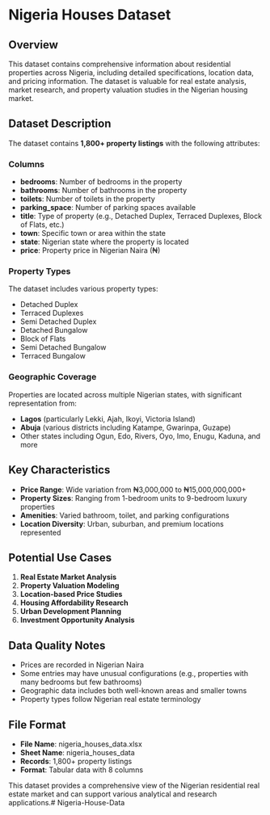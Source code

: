 # Nigeria Houses Dataset

## Overview

This dataset contains comprehensive information about residential properties across Nigeria, including detailed specifications, location data, and pricing information. The dataset is valuable for real estate analysis, market research, and property valuation studies in the Nigerian housing market.

## Dataset Description

The dataset contains **1,800+ property listings** with the following attributes:

### Columns

- **bedrooms**: Number of bedrooms in the property
- **bathrooms**: Number of bathrooms in the property  
- **toilets**: Number of toilets in the property
- **parking_space**: Number of parking spaces available
- **title**: Type of property (e.g., Detached Duplex, Terraced Duplexes, Block of Flats, etc.)
- **town**: Specific town or area within the state
- **state**: Nigerian state where the property is located
- **price**: Property price in Nigerian Naira (₦)

### Property Types

The dataset includes various property types:
- Detached Duplex
- Terraced Duplexes  
- Semi Detached Duplex
- Detached Bungalow
- Block of Flats
- Semi Detached Bungalow
- Terraced Bungalow

### Geographic Coverage

Properties are located across multiple Nigerian states, with significant representation from:
- **Lagos** (particularly Lekki, Ajah, Ikoyi, Victoria Island)
- **Abuja** (various districts including Katampe, Gwarinpa, Guzape)
- Other states including Ogun, Edo, Rivers, Oyo, Imo, Enugu, Kaduna, and more

## Key Characteristics

- **Price Range**: Wide variation from ₦3,000,000 to ₦15,000,000,000+
- **Property Sizes**: Ranging from 1-bedroom units to 9-bedroom luxury properties
- **Amenities**: Varied bathroom, toilet, and parking configurations
- **Location Diversity**: Urban, suburban, and premium locations represented

## Potential Use Cases

1. **Real Estate Market Analysis**
2. **Property Valuation Modeling**
3. **Location-based Price Studies**
4. **Housing Affordability Research**
5. **Urban Development Planning**
6. **Investment Opportunity Analysis**

## Data Quality Notes

- Prices are recorded in Nigerian Naira
- Some entries may have unusual configurations (e.g., properties with many bedrooms but few bathrooms)
- Geographic data includes both well-known areas and smaller towns
- Property types follow Nigerian real estate terminology

## File Format

- **File Name**: nigeria_houses_data.xlsx
- **Sheet Name**: nigeria_houses_data
- **Records**: 1,800+ property listings
- **Format**: Tabular data with 8 columns

This dataset provides a comprehensive view of the Nigerian residential real estate market and can support various analytical and research applications.# Nigeria-House-Data

